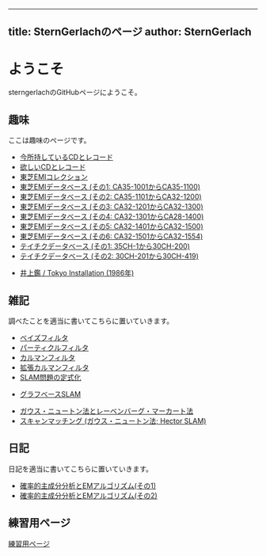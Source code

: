 
---
title:  SternGerlachのページ
author: SternGerlach
---

<!--
 pandoc -s --filter pandoc-crossref -M "crossrefYaml=./crossref_config.yaml" -f markdown -t html5 --mathjax --css style.css index.md > index.html
-->

# ようこそ

sterngerlachのGitHubページにようこそ。

## 趣味

ここは趣味のページです。

- [今所持しているCDとレコード](./cds.html)
- [欲しいCDとレコード](./want-list.html)
- [東芝EMIコレクション](./toshiba-emi.html)
- [東芝EMIデータベース (その1: CA35-1001からCA35-1100)](./toshiba-emi-db-1.html)
- [東芝EMIデータベース (その2: CA35-1101からCA32-1200)](./toshiba-emi-db-2.html)
- [東芝EMIデータベース (その3: CA32-1201からCA32-1300)](./toshiba-emi-db-3.html)
- [東芝EMIデータベース (その4: CA32-1301からCA28-1400)](./toshiba-emi-db-4.html)
- [東芝EMIデータベース (その5: CA32-1401からCA32-1500)](./toshiba-emi-db-5.html)
- [東芝EMIデータベース (その6: CA32-1501からCA32-1554)](./toshiba-emi-db-6.html)
- [テイチクデータベース (その1: 35CH-1から30CH-200)](./teichiku-db-1.html)
- [テイチクデータベース (その2: 30CH-201から30CH-419)](./teichiku-db-2.html)

<!-- -->

- [井上鑑 / Tokyo Installation (1986年)](./akira-inoue-1986-tokyo-installation.html)

## 雑記

調べたことを適当に書いてこちらに置いていきます。

<!-- - [ロボットに関するメモ書き](./robot-memo.html) -->
<!-- - [C言語の関数をPythonから呼び出す方法](./calling-c-from-python.html) -->

- [ベイズフィルタ](./doc/bayes-filter.pdf)
- [パーティクルフィルタ](./doc/particle-filter.pdf)
- [カルマンフィルタ](./doc/kalman-filter.pdf)
- [拡張カルマンフィルタ](./doc/extended-kalman-filter.pdf)
- [SLAM問題の定式化](./doc/slam-formulation.pdf)

<!-- - [パーティクルフィルタによるSLAM: FastSLAM 1.0](./doc/fast-slam.pdf) -->

- [グラフベースSLAM](./doc/graph-based-slam-intro.pdf)

<!-- -->

- [ガウス・ニュートン法とレーベンバーグ・マーカート法](./doc/gauss-newton.pdf)
- [スキャンマッチング (ガウス・ニュートン法; Hector SLAM)](./doc/scan-matching-gauss-newton.pdf)

## 日記

日記を適当に書いてこちらに置いていきます。

<!-- - [ロボット作成日記](./diary-robot.html) -->
<!-- - [ロボット作成日記 その2](./diary-robot2.html) -->
- [確率的主成分分析とEMアルゴリズム(その1)](./diary-2019-02-10.html)
- [確率的主成分分析とEMアルゴリズム(その2)](./diary-2019-02-13.html)

## 練習用ページ

[練習用ページ](./sandbox.html)
